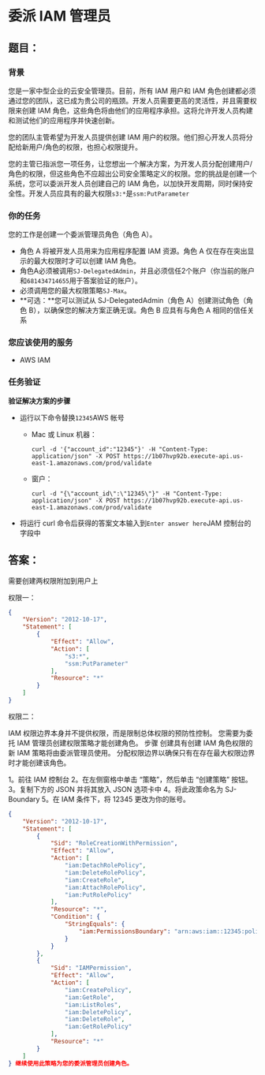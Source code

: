# 委派 IAM 管理员

## 题目：

### **背景**

您是一家中型企业的云安全管理员。目前，所有 IAM 用户和 IAM 角色创建都必须通过您的团队，这已成为贵公司的瓶颈。开发人员需要更高的灵活性，并且需要权限来创建 IAM 角色，这些角色将由他们的应用程序承担。这将允许开发人员构建和测试他们的应用程序并快速创新。

您的团队主管希望为开发人员提供创建 IAM 用户的权限。他们担心开发人员将分配给新用户/角色的权限，也担心权限提升。

您的主管已指派您一项任务，让您想出一个解决方案，为开发人员分配创建用户/角色的权限，但这些角色不应超出公司安全策略定义的权限。您的挑战是创建一个系统，您可以委派开发人员创建自己的 IAM 角色，以加快开发周期，同时保持安全性。开发人员应具有的最大权限`s3:*`是`ssm:PutParameter`

### **你的任务** 

您的工作是创建一个委派管理员角色（角色 A）。

- 角色 A 将被开发人员用来为应用程序配置 IAM 资源。角色 A 仅在存在突出显示的最大权限时才可以创建 IAM 角色。
- 角色A必须被调用`SJ-DelegatedAdmin`，并且必须信任2个账户（你当前的账户和`681434714655`用于答案验证的账户）。
- 必须调用您的最大权限策略`SJ-Max`。
- **可选：**您可以测试从 SJ-DelegatedAdmin（角色 A）创建测试角色（角色 B），以确保您的解决方案正确无误。角色 B 应具有与角色 A 相同的信任关系

### **您应该使用的服务**

- AWS IAM

### **任务验证**

**验证解决方案的步骤**

- 运行以下命令替换`12345`AWS 帐号

  - Mac 或 Linux 机器：

    ```
    curl -d '{"account_id":"12345"}' -H "Content-Type: application/json" -X POST https://1b07hvp92b.execute-api.us-east-1.amazonaws.com/prod/validate
    ```

  - 窗户：

    ```
    curl -d "{\"account_id\":\"12345\"}" -H "Content-Type: application/json" -X POST https://1b07hvp92b.execute-api.us-east-1.amazonaws.com/prod/validate
    ```

- 将运行 curl 命令后获得的答案文本输入到`Enter answer here`JAM 控制台的字段中





## 答案：

需要创建两权限附加到用户上

权限一：

```json
{
    "Version": "2012-10-17",
    "Statement": [
        {
            "Effect": "Allow",
            "Action": [
                "s3:*",
                "ssm:PutParameter"
            ],
            "Resource": "*"
        }
    ]
}
```



权限二：

IAM 权限边界本身并不提供权限，而是限制总体权限的预防性控制。
您需要为委托 IAM 管理员创建权限策略才能创建角色。
步骤
创建具有创建 IAM 角色权限的新 IAM 策略将由委派管理员使用。
分配权限边界以确保只有在存在最大权限边界时才能创建该角色。

1。前往 IAM 控制台 2。在左侧窗格中单击 “策略”，然后单击 “创建策略” 按钮。 3。复制下方的 JSON 并将其放入 JSON 选项卡中 4。将此政策命名为 SJ-Boundary 5。在 IAM 条件下，将 12345 更改为你的账号。

```json
{
    "Version": "2012-10-17",
    "Statement": [
        {
            "Sid": "RoleCreationWithPermission",
            "Effect": "Allow",
            "Action": [
                "iam:DetachRolePolicy",
                "iam:DeleteRolePolicy",
                "iam:CreateRole",
                "iam:AttachRolePolicy",
                "iam:PutRolePolicy"
            ],
            "Resource": "*",
            "Condition": {
                "StringEquals": {
                    "iam:PermissionsBoundary": "arn:aws:iam::12345:policy/SJ-Max"
                }
            }
        },
        {
            "Sid": "IAMPermission",
            "Effect": "Allow",
            "Action": [
                "iam:CreatePolicy",
                "iam:GetRole",
                "iam:ListRoles",
                "iam:DeletePolicy",
                "iam:DeleteRole",
                "iam:GetRolePolicy"
            ],
            "Resource": "*"
        }
    ]
} 继续使用此策略为您的委派管理员创建角色。
```



